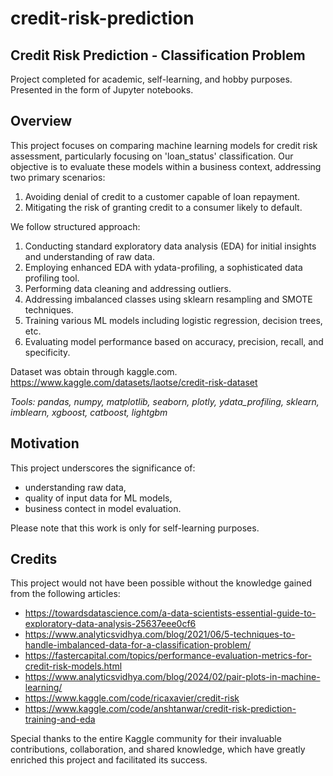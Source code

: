 # credit-risk-prediction
## Credit Risk Prediction - Classification Problem
Project completed for academic, self-learning, and hobby purposes. 
Presented in the form of Jupyter notebooks.

## Overview
This project focuses on comparing machine learning models for credit risk assessment, particularly focusing on 'loan_status' classification. Our objective is to evaluate these models within a business context, addressing two primary scenarios:
1. Avoiding denial of credit to a customer capable of loan repayment.
2. Mitigating the risk of granting credit to a consumer likely to default.

We follow structured approach:
1. Conducting standard exploratory data analysis (EDA) for initial insights and understanding of raw data.
2. Employing enhanced EDA with ydata-profiling, a sophisticated data profiling tool.
3. Performing data cleaning and addressing outliers.
4. Addressing imbalanced classes using sklearn resampling and SMOTE techniques.
5. Training various ML models including logistic regression, decision trees, etc.
6. Evaluating model performance based on accuracy, precision, recall, and specificity.

Dataset was obtain through kaggle.com.
https://www.kaggle.com/datasets/laotse/credit-risk-dataset

*Tools: pandas, numpy, matplotlib, seaborn, plotly, ydata_profiling, sklearn, imblearn, xgboost, catboost, lightgbm*

## Motivation
This project underscores the significance of:
* understanding raw data,
* quality of input data for ML models,
* business contect in model evaluation.
  
Please note that this work is only for self-learning purposes.

## Credits
This project would not have been possible without the knowledge gained from the following articles:
* https://towardsdatascience.com/a-data-scientists-essential-guide-to-exploratory-data-analysis-25637eee0cf6
* https://www.analyticsvidhya.com/blog/2021/06/5-techniques-to-handle-imbalanced-data-for-a-classification-problem/
* https://fastercapital.com/topics/performance-evaluation-metrics-for-credit-risk-models.html
* https://www.analyticsvidhya.com/blog/2024/02/pair-plots-in-machine-learning/
* https://www.kaggle.com/code/ricaxavier/credit-risk
* https://www.kaggle.com/code/anshtanwar/credit-risk-prediction-training-and-eda

Special thanks to the entire Kaggle community for their invaluable contributions, collaboration, and shared knowledge, which have greatly enriched this project and facilitated its success.
